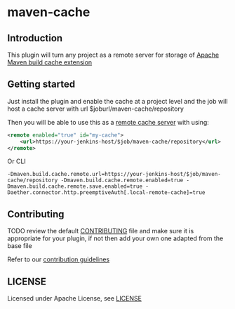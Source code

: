 # maven-cache

## Introduction

This plugin will turn any project as a remote server for storage of [Apache Maven build cache extension](https://maven.apache.org/extensions/maven-build-cache-extension/remote-cache.html
) 
## Getting started

Just install the plugin and enable the cache at a project level and the job will host a cache server with url $joburl/maven-cache/repository

Then you will be able to use this as a [remote cache server](https://maven.apache.org/extensions/maven-build-cache-extension/remote-cache.html) with using:
```xml
<remote enabled="true" id="my-cache">
    <url>https://your-jenkins-host/$job/maven-cache/repository</url>
</remote>
```
Or CLI
```shell
-Dmaven.build.cache.remote.url=https://your-jenkins-host/$job/maven-cache/repository -Dmaven.build.cache.remote.enabled=true -Dmaven.build.cache.remote.save.enabled=true -Daether.connector.http.preemptiveAuth[.local-remote-cache]=true
```

## Contributing

TODO review the default [CONTRIBUTING](https://github.com/jenkinsci/.github/blob/master/CONTRIBUTING.md) file and make sure it is appropriate for your plugin, if not then add your own one adapted from the base file

Refer to our [contribution guidelines](https://github.com/jenkinsci/.github/blob/master/CONTRIBUTING.md)

## LICENSE

Licensed under Apache License, see [LICENSE](LICENSE.md)

